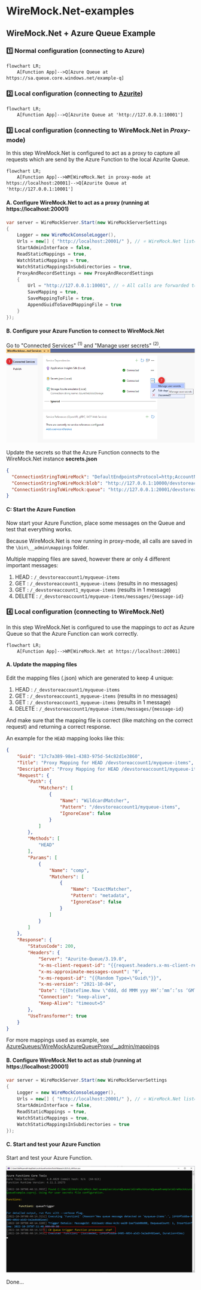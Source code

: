 ﻿# WireMock.Net-examples

## WireMock.Net + Azure Queue Example


### :one: Normal configuration (connecting to Azure)
```mermaid
flowchart LR;
    A[Function App]-->Q[Azure Queue at https://sa.queue.core.windows.net/example-q]
```


### :two: Local configuration (connecting to [Azurite](https://learn.microsoft.com/en-us/azure/storage/common/storage-use-azurite?tabs=visual-studio))

```mermaid
flowchart LR;
    A[Function App]-->Q[Azurite Queue at 'http://127.0.0.1:10001']
```

### :three: Local configuration (connecting to WireMock.Net in *Proxy*-mode)

In this step WireMock.Net is configured to act as a proxy to capture all requests which are send by the Azure Function to the local Azurite Queue.


```mermaid
flowchart LR;
    A[Function App]-->WM[WireMock.Net in proxy-mode at https://localhost:20001]-->Q[Azurite Queue at 'http://127.0.0.1:10001']
```

#### A. Configure WireMock.Net to act as a proxy (running at https://localhost:20001)
``` c#
var server = WireMockServer.Start(new WireMockServerSettings
{
    Logger = new WireMockConsoleLogger(),
    Urls = new[] { "http://localhost:20001/" }, // ⭐ WireMock.Net listens at port 20001
    StartAdminInterface = false,
    ReadStaticMappings = true,
    WatchStaticMappings = true,
    WatchStaticMappingsInSubdirectories = true,
    ProxyAndRecordSettings = new ProxyAndRecordSettings
    {
        Url = "http://127.0.0.1:10001", // ⭐ All calls are forwarded to the real Azurite instance
        SaveMapping = true,
        SaveMappingToFile = true,
        AppendGuidToSavedMappingFile = true
    }
});
```


#### B. Configure your Azure Function to connect to WireMock.Net

Go to "Connected Services" <sup>(1)</sup> and "Manage user secrets" <sup>(2)</sup>.
![connected-services](AzureQueues/connected-services.png)

Update the secrets so that the Azure Function connects to  the WireMock.Net instance
**secrets.json**
``` json
{
  "ConnectionStringToWireMock": "DefaultEndpointsProtocol=http;AccountName=devstoreaccount1;AccountKey=Eby8vdM02xNOcqFlqUwJPLlmEtlCDXJ1OUzFT50uSRZ6IFsuFq2UVErCz4I6tq/K1SZFPTOtr/KBHBeksoGMGw==;BlobEndpoint=http://127.0.0.1:10000/devstoreaccount1;QueueEndpoint=http://127.0.0.1:20001/devstoreaccount1;TableEndpoint=http://127.0.0.1:10002/devstoreaccount1;",
  "ConnectionStringToWireMock:blob": "http://127.0.0.1:10000/devstoreaccount1",
  "ConnectionStringToWireMock:queue": "http://127.0.0.1:20001/devstoreaccount1"
}
```

#### C: Start the Azure Function
Now start your Azure Function, place some messages on the Queue and test that everything works.

Because WireMock.Net is now running in proxy-mode, all calls are saved in the `\bin\__admin\mappings` folder.

Multiple mapping files are saved, however there ar only 4 different important messages:

1. HEAD : `/_devstoreaccount1/myqueue-items`
2. GET : `/_devstoreaccount1_myqueue-items` (results in no messages)
3. GET : `/_devstoreaccount1_myqueue-items` (results in 1 message)
4. DELETE : `/_devstoreaccount1/myqueue-items/messages/{message-id}`


### :four: Local configuration (connecting to WireMock.Net)

In this step WireMock.Net is configured to use the mappings to *act* as Azure Queue so that the Azure Function can work correctly.

<div class="left">

```mermaid
flowchart LR;
    A[Function App]-->WM[WireMock.Net at https://localhost:20001]
```

</div>

#### A. Update the mapping files
Edit the mapping files (.json) which are generated to keep 4 unique:
1. HEAD : `/_devstoreaccount1/myqueue-items`
2. GET : `/_devstoreaccount1_myqueue-items` (results in no messages)
3. GET : `/_devstoreaccount1_myqueue-items` (results in 1 message)
4. DELETE : `/_devstoreaccount1/myqueue-items/messages/{message-id}`

And make sure that the mapping file is correct (like matching on the correct request) and returning a correct response.

An example for the `HEAD` mapping looks like this:
``` json
{
    "Guid": "17c7a389-98e1-4383-975d-54c82d1e3860",
    "Title": "Proxy Mapping for HEAD /devstoreaccount1/myqueue-items",
    "Description": "Proxy Mapping for HEAD /devstoreaccount1/myqueue-items",
    "Request": {
        "Path": {
            "Matchers": [
                {
                    "Name": "WildcardMatcher",
                    "Pattern": "/devstoreaccount1/myqueue-items",
                    "IgnoreCase": false
                }
            ]
        },
        "Methods": [
            "HEAD"
        ],
        "Params": [
            {
                "Name": "comp",
                "Matchers": [
                    {
                        "Name": "ExactMatcher",
                        "Pattern": "metadata",
                        "IgnoreCase": false
                    }
                ]
            }
        ]
    },
    "Response": {
        "StatusCode": 200,
        "Headers": {
            "Server": "Azurite-Queue/3.19.0",
            "x-ms-client-request-id": "{{request.headers.x-ms-client-request-id}}",
            "x-ms-approximate-messages-count": "0",
            "x-ms-request-id": "{{Random Type=\"Guid\"}}",
            "x-ms-version": "2021-10-04",
            "Date": "{{DateTime.Now \"ddd, dd MMM yyy HH’:’mm’:’ss ‘GMT’\"}}",
            "Connection": "keep-alive",
            "Keep-Alive": "timeout=5"
        },
        "UseTransformer": true
    }
}
```

For more mappings used as example, see [AzureQueues/WireMockAzureQueueProxy/__admin/mappings](https://github.com/WireMock-Net/WireMock.Net-examples/tree/main/AzureQueues/WireMockAzureQueueProxy/__admin/mappings)


#### B. Configure WireMock.Net to act as *stub* (running at https://localhost:20001)
``` c#
var server = WireMockServer.Start(new WireMockServerSettings
{
    Logger = new WireMockConsoleLogger(),
    Urls = new[] { "http://localhost:20001/" }, // ⭐ WireMock.Net listens at port 20001
    StartAdminInterface = false,
    ReadStaticMappings = true,
    WatchStaticMappings = true,
    WatchStaticMappingsInSubdirectories = true
});
```


#### C. Start and test your Azure Function

Start and test your Azure Function.

![azurefunction](AzureQueues/azurefunction.png)

Done...